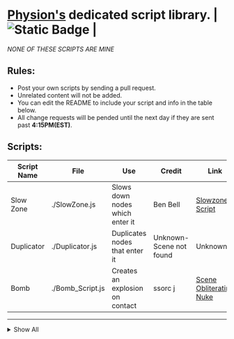 
# [Physion's](https://app.physion.net) dedicated script library.  |  ![Static Badge](https://img.shields.io/badge/Status%3A-Available-brightgreen?style=flat-square) |
_NONE OF THESE SCRIPTS ARE MINE_  

## Rules:  
- Post your own scripts by sending a pull request.
- Unrelated content will not be added.
- You can edit the README to include your script and info in the table below.
- All change requests will be pended until the next day if they are sent past **4:15PM(EST)**.


## Scripts:

| Script Name | File         | Use                         | Credit                       | Link              |Note                |
|-------------|--------------|-----------------------------|----------------------------|---------------------|--------------------|
|Slow Zone| ./SlowZone.js  | Slows down nodes which enter it | Ben Bell | [Slowzone Script](https://app.physion.net/scenes/slowzone-script)|Properties can be adjusted in script|
|Duplicator|./Duplicator.js|Duplicates nodes that enter it|Unknown-Scene not found|Unknown|Could not find original creator|
|Bomb|./Bomb_Script.js|Creates an explosion on contact|ssorc j| [Scene Obliterating Nuke](https://app.physion.net/scenes/scene-obliterating-nuke)|Properties can be adjusted in script|
---
<details> <summary>Show All</summary>

<br>

| Script Name | File         | Use                         | Credit                       | Link              |Note                |
|-------------|--------------|-----------------------------|----------------------------|---------------------|--------------------|
|Engine Spring|./EngineSpring.js|Creates a spring which acts like fuel combustion in an engine|Aiden Ravenshea|[Car+Engine!](https://app.physion.net/scenes/car-engine-1qItEQwO-)|Specialized script|
|Expand And Split|./ExpandAndSplit.js|Makes a circle expand and duplicate infinitely|ssorc j|[expand and split](https://app.physion.net/scenes/expand-and-split)|Not intended for actual use|
|Laser|./Laser_Script--Vector.js|Creates a raytraced beam|Box|[Laser (test)](https://app.physion.net/scenes/laser-test)|Properties can be adjusted in script|
|Self Driver|./SelfDriver.js|A car with raytraced circles that can solve mazes|Aiden Ravenshea|[Car VS Maze!](https://app.physion.net/scenes/car-vs-maze)|This scene is featured|
|Snake Game|./SnakeGame.js|Creates the popular game Snake on physion.|Dimitris|[Snake Game](https://app.physion.net/scenes/snake-game)|Follow instructions on script to use|
|Teleporter|./Teleporter.js|Teleports objects to another specified node|Dimitris|[Teleporters](https://app.physion.net/scenes/teleporters)|Type the exit node ID into the space provided|
|Timer|./Timer.js|Starts a timer from a text node|Sirfryingpan|[Timer Script(Free to use)](https://app.physion.net/scenes/timer-script-free-to-use)|Default is 5 minutes. Follow instructions on script to change|

</details>


